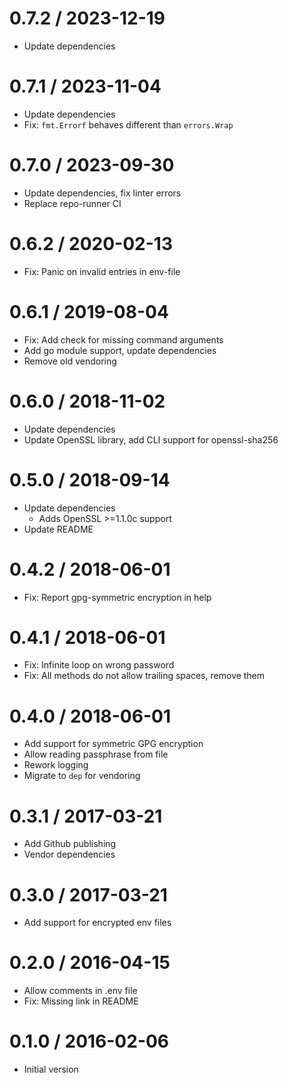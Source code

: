 # 0.7.2 / 2023-12-19

  * Update dependencies

# 0.7.1 / 2023-11-04

  * Update dependencies
  * Fix: `fmt.Errorf` behaves different than `errors.Wrap`

# 0.7.0 / 2023-09-30

  * Update dependencies, fix linter errors
  * Replace repo-runner CI

# 0.6.2 / 2020-02-13

  * Fix: Panic on invalid entries in env-file

# 0.6.1 / 2019-08-04

  * Fix: Add check for missing command arguments
  * Add go module support, update dependencies
  * Remove old vendoring

# 0.6.0 / 2018-11-02

  * Update dependencies
  * Update OpenSSL library, add CLI support for openssl-sha256

# 0.5.0 / 2018-09-14

  * Update dependencies
    * Adds OpenSSL >=1.1.0c support
  * Update README

# 0.4.2 / 2018-06-01

  * Fix: Report gpg-symmetric encryption in help

# 0.4.1 / 2018-06-01

  * Fix: Infinite loop on wrong password
  * Fix: All methods do not allow trailing spaces, remove them

# 0.4.0 / 2018-06-01

  * Add support for symmetric GPG encryption
  * Allow reading passphrase from file
  * Rework logging
  * Migrate to `dep` for vendoring

# 0.3.1 / 2017-03-21

  * Add Github publishing
  * Vendor dependencies

# 0.3.0 / 2017-03-21

  * Add support for encrypted env files


0.2.0 / 2016-04-15
==================

  * Allow comments in .env file
  * Fix: Missing link in README

0.1.0 / 2016-02-06
==================

  * Initial version
